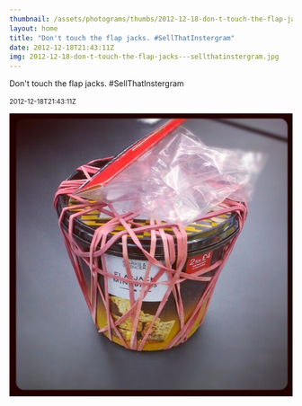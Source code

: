 ```yaml
---
thumbnail: /assets/photograms/thumbs/2012-12-18-don-t-touch-the-flap-jacks---sellthatinstergram.jpg
layout: home
title: "Don't touch the flap jacks. #SellThatInstergram"
date: 2012-12-18T21:43:11Z
img: 2012-12-18-don-t-touch-the-flap-jacks---sellthatinstergram.jpg
---
```


Don't touch the flap jacks. #SellThatInstergram

<small>2012-12-18T21:43:11Z</small>

![Don't touch the flap jacks. #SellThatInstergram](/assets/photograms/original/2012-12-18-don-t-touch-the-flap-jacks---sellthatinstergram.jpg)
